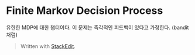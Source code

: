 # Finite Markov Decision Process

유한한 MDP에 대한 챕터이다. 
이 문제는 즉각적인 피드백이 있다고 가정한다. (bandit처럼)


> Written with [StackEdit](https://stackedit.io/).
<!--stackedit_data:
eyJoaXN0b3J5IjpbLTIxNzU4MDMxN119
-->